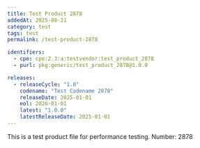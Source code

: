 ```yaml
---
title: Test Product 2878
addedAt: 2025-08-21
category: test
tags: test
permalink: /test-product-2878

identifiers:
  - cpe: cpe:2.3:a:testvendor:test_product_2878
  - purl: pkg:generic/test_product_2878@1.0.0

releases:
  - releaseCycle: "1.0"
    codename: "Test Codename 2878"
    releaseDate: 2025-01-01
    eol: 2026-01-01
    latest: "1.0.0"
    latestReleaseDate: 2025-01-01
---
```


This is a test product file for performance testing. Number: 2878
